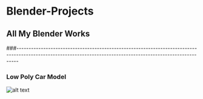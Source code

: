 # Blender-Projects
## All My Blender Works

###-------------------------------------------------------------------------------------------------------------------------------------------------------------
### Low Poly Car Model
![alt text](https://github.com/aadarshraj4321/Blender-Projects/blob/main/all_models_render_image/lowPolyCarModel.png)
